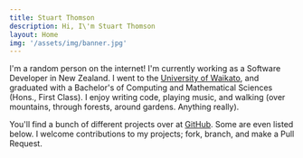 ```yaml
---
title: Stuart Thomson
description: Hi, I\'m Stuart Thomson
layout: Home
img: '/assets/img/banner.jpg'
---
```


I'm a random person on the internet! I'm currently working as a Software Developer in New Zealand. I went to the [University of Waikato](https://waikato.ac.nz), and graduated with a Bachelor's of Computing and Mathematical Sciences (Hons., First Class). I enjoy writing code, playing music, and walking (over mountains, through forests, around gardens. Anything really).

You'll find a bunch of different projects over at [GitHub](https://github.com/s-thom). Some are even listed below. I welcome contributions to my projects; fork, branch, and make a Pull Request.
